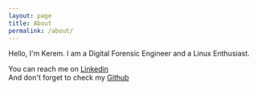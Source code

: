 ```yaml
---
layout: page
title: About
permalink: /about/
---
```


Hello, I'm Kerem.
I am a Digital Forensic Engineer and a Linux Enthusiast. 

You can reach me on [Linkedin](https://www.linkedin.com/in/kerem-g%C3%BCl-4a08591b9/)  
And don't forget to check my [Github](https://github.com/3xg3lin)
